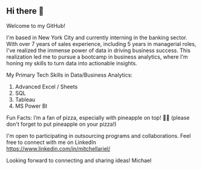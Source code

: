 ## Hi there 👋

Welcome to my GitHub!

I'm based in New York City and currently interning in the banking sector.
With over 7 years of sales experience, including 5 years in managerial roles, I've realized the immense power of data in driving business success.
This realization led me to pursue a bootcamp in business analytics, where I'm honing my skills to turn data into actionable insights.

My Primary Tech Skills in Data/Business Analytics:
1. Advanced Excel / Sheets
2. SQL
3. Tableau
4. MS Power BI

Fun Facts:
I’m a fan of pizza, especially with pineapple on top! 🍍🍕 (please don't forget to put pineapple on your pizza!)

I'm open to participating in outsourcing programs and collaborations.
Feel free to connect with me on LinkedIn https://www.linkedin.com/in/mitchellariel/

Looking forward to connecting and sharing ideas!
Michael

<!--
**mchlarl/mchlarl** is a ✨ _special_ ✨ repository because its `README.md` (this file) appears on your GitHub profile.

Here are some ideas to get you started:

- 🔭 I’m currently working on ...
- 🌱 I’m currently learning ...
- 👯 I’m looking to collaborate on ...
- 🤔 I’m looking for help with ...
- 💬 Ask me about ...
- 📫 How to reach me: ...
- 😄 Pronouns: ...
- ⚡ Fun fact: ...
-->
